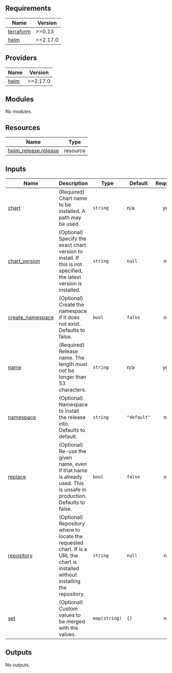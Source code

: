 ## Requirements

| Name | Version |
|------|---------|
| <a name="requirement_terraform"></a> [terraform](#requirement\_terraform) | >=0.13 |
| <a name="requirement_helm"></a> [helm](#requirement\_helm) | >=2.17.0 |

## Providers

| Name | Version |
|------|---------|
| <a name="provider_helm"></a> [helm](#provider\_helm) | >=2.17.0 |

## Modules

No modules.

## Resources

| Name | Type |
|------|------|
| [helm_release.release](https://registry.terraform.io/providers/hashicorp/helm/latest/docs/resources/release) | resource |

## Inputs

| Name | Description | Type | Default | Required |
|------|-------------|------|---------|:--------:|
| <a name="input_chart"></a> [chart](#input\_chart) | (Required) Chart name to be installed. A path may be used | `string` | n/a | yes |
| <a name="input_chart_version"></a> [chart\_version](#input\_chart\_version) | (Optional) Specify the exact chart version to install. If this is not specified, the latest version is installed. | `string` | `null` | no |
| <a name="input_create_namespace"></a> [create\_namespace](#input\_create\_namespace) | (Optional) Create the namespace if it does not exist. Defaults to false. | `bool` | `false` | no |
| <a name="input_name"></a> [name](#input\_name) | (Required) Release name. The length must not be longer than 53 characters. | `string` | n/a | yes |
| <a name="input_namespace"></a> [namespace](#input\_namespace) | (Optional) Namespace to install the release into. Defaults to default. | `string` | `"default"` | no |
| <a name="input_replace"></a> [replace](#input\_replace) | (Optional) Re-use the given name, even if that name is already used. This is unsafe in production. Defaults to false. | `bool` | `false` | no |
| <a name="input_repository"></a> [repository](#input\_repository) | (Optional) Repository where to locate the requested chart. If is a URL the chart is installed without installing the repository. | `string` | `null` | no |
| <a name="input_set"></a> [set](#input\_set) | (Optional) Custom values to be merged with the values. | `map(string)` | `{}` | no |

## Outputs

No outputs.
